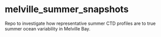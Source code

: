 # melville_summer_snapshots
Repo to investigate how representative summer CTD profiles are to true summer ocean variability in Melville Bay.
